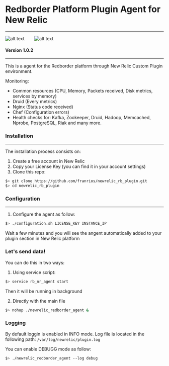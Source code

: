 # Redborder Platform Plugin Agent for New Relic
---
![alt text](http://www.aeiciberseguridad.es/imagenes%5Cdescargas%5C7492047.jpg "Redborder")
&nbsp;&nbsp;&nbsp;&nbsp;&nbsp;&nbsp;
![alt text](https://www.drupal.org/files/styles/grid-3/public/NewRelic.png?itok=tmr3C7yP "NewRelic")

#### Version 1.0.2
---
This is a agent for the Redborder platform through New Relic Custom Plugin environment.

Monitoring:
  - Common resources (CPU, Memory, Packets received, Disk metrics, services by      memory)
  - Druid (Every metrics)
  - Nginx (Status code received)
  - Chef (Configuration errors)
  - Health checks for: Kafka, Zookeeper, Druid, Hadoop, Memcached, Nprobe,            PostgreSQL, Riak and many more.

### Installation
---
The installation process consists on:

1. Create a free account in New Relic
2. Copy your License Key (you can find it in your account settings)
3. Clone this repo:

```sh
$> git clone https://github.com/franrios/newrelic_rb_plugin.git
$> cd newrelic_rb_plugin
```
### Configuration
---
1. Configure the agent as follow:
```sh
$> ./configuration.sh LICENSE_KEY INSTANCE_IP
```
Wait a few minutes and you will see the angent automatically added to your plugin section in New Relic platform

### Let's send data!
You can do this in two ways:
1. Using service script:
```sh
$> service rb_nr_agent start
```
Then it will be running in background

2. Directly with the main file
```sh
$> nohup ./newrelic_redborder_agent &
```
### Logging
By default loggin is enabled in INFO mode. Log file is located in the following path:
`/var/log/newrelic/plugin.log`

You can enable DEBUGG mode as follow:
``` sh
$> ./newrelic_redborder_agent --log debug
```
